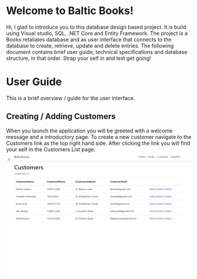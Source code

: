 # Welcome to Baltic Books!

Hi, I glad to introduce you to this database design based project. It is build using Visual studio, SQL, .NET Core and Entity Framework. The project is a Books retaliates database and as user interface that connects to the database to create, retrieve, update and delete entries. The following document contains brief user guide, technical specifications and database structure, in that order. Strap your self in and lest get going!

# User Guide
This is a brief overview / guide for the user interface.


## Creating / Adding Customers

When you launch the application you will be greeted with a welcome message and a introductory page.
To create a new customer navigate to the Customers link as the top right hand side. After clicking the link you will find your self in the Customers List page. 
![](/BalticBooks/gitImages/CustomerList.png)
